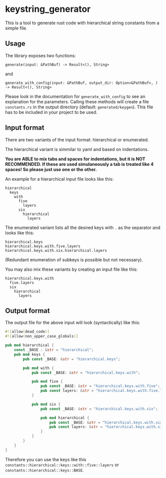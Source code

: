 # keystring_generator
This is a tool to generate rust code with hierarchical string constants from a simple file.

## Usage

The library exposes two functions: 

`generate(input: &PathBuf) -> Result<(), String>`

and

`generate_with_config(input: &PathBuf, output_dir: Option<&PathBuf>, ) -> Result<(), String>`

Please look in the documentation for `generate_with_config` to see an explanation for the parameters. Calling these methods will create a file `constants.rs` in the output directory (default: `generated/keygen`). This file has to be included in your project to be used.

## Input format
There are two variants of the input format: hierarchical or enumerated.

The hierarchical variant is simmilar to yaml and based on indentations.

**You are ABLE to mix tabs and spaces for indentations, but it is NOT RECOMMENDED.
If these are used simulaneously a tab is treated like 4 spaces!
So please just use one or the other.**

An example for a hierarchical input file looks like this:

````
hierarchical
  keys
    with
      five
        layers
      six
        hierarchical
          layers
````

The enumerated variant lists all the desired keys with `.` as the separator and looks like this:

````
hierarchical.keys
hierarchical.keys.with.five.layers
hierarchical.keys.with.six.hierarchical.layers
````

(Redundant enumeration of subkeys is possible but not necessary).

You may also mix these variants by creating an input file like this:
````
hierarchical.keys.with
  five.layers
  six
    hierarchical
      layers
````

## Output format

The output file for the above input will look (syntactically) like this:
````rust
#![allow(dead_code)]
#![allow(non_upper_case_globals)]

pub mod hierarchical {
    const _BASE : &str = "hierarchical";
    pub mod keys {
        pub const _BASE: &str = "hierarchical.keys";

        pub mod with {
            pub const _BASE: &str = "hierarchical.keys.with";

            pub mod five {
                pub const _BASE: &str = "hierarchical.keys.with.five";
                pub const layers: &str = "hierarchical.keys.with.five.layers";
            }

            pub mod six {
                pub const _BASE: &str = "hierarchical.keys.with.six";

                pub mod hierarchical {
                    pub const _BASE: &str = "hierarchical.keys.with.six.hierarchical";
                    pub const layers: &str = "hierarchical.keys.with.six.hierarchical.layers";
                }
            }
        }
    }
}
````

Therefore you can use the keys like this `constants::hierarchical::keys::with::five::layers` or `constants::hierarchical::keys::BASE`.
